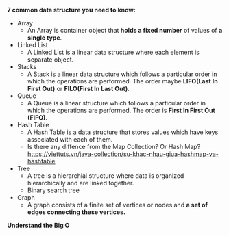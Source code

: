 **7 common data  structure you need to know:**
* Array
	* An Array is container object that **holds a fixed number** of values of **a single type**.
* Linked List
	* A Linked List is a linear data structure where each element is separate object.
* Stacks
	* A Stack is a linear data structure which follows a particular order in which the operations are performed. The order maybe **LIFO(Last In First Out)** or **FILO(First In Last Out)**.
* Queue
	* A Queue is a linear structure which follows a particular order in which the operations are performed. The order is **First In First Out (FIFO)**.
* Hash Table
	* A Hash Table is a data structure that stores values which have keys associated with each of them.
	* Is there any diffence from the Map Collection? Or Hash Map? https://viettuts.vn/java-collection/su-khac-nhau-giua-hashmap-va-hashtable
* Tree
	* A tree is a hierarchial structure where data is organized hierarchically and are linked together.
	* Binary search tree
* Graph
	* A graph consists of a finite set of vertices or nodes and **a set of edges connecting these vertices.**

**Understand the Big O**
	